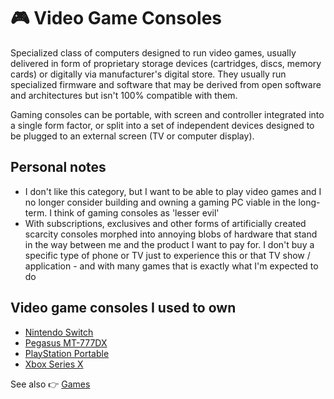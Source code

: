 # 🎮 Video Game Consoles

Specialized class of computers designed to run video games, usually delivered in form of proprietary storage devices (cartridges, discs, memory cards) or digitally via manufacturer's digital store. They usually run specialized firmware and software that may be derived from open software and architectures but isn't 100% compatible with them.

Gaming consoles can be portable, with screen and controller integrated into a single form factor, or split into a set of independent devices designed to be plugged to an external screen (TV or computer display).

## Personal notes

- I don't like this category, but I want to be able to play video games and I no longer consider building and owning a gaming PC viable in the long-term. I think of gaming consoles as 'lesser evil'
- With subscriptions, exclusives and other forms of artificially created scarcity consoles morphed into annoying blobs of hardware that stand in the way between me and the product I want to pay for. I don't buy a specific type of phone or TV just to experience this or that TV show / application - and with many games that is exactly what I'm expected to do

## Video game consoles I used to own

- [Nintendo Switch](./nintendo-switch.md)
- [Pegasus MT-777DX](./pegasus-mt-777dx/)
- [PlayStation Portable](./playstation-portable/)
- [Xbox Series X](./xbox-series-x.md)

See also 👉 [Games](../games/)
